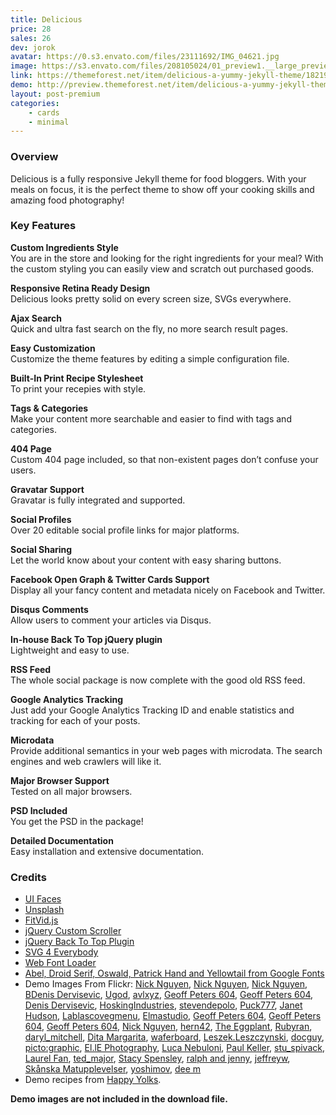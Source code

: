 ```yaml
---
title: Delicious
price: 28
sales: 26
dev: jorok
avatar: https://0.s3.envato.com/files/23111692/IMG_04621.jpg
image: https://s3.envato.com/files/208105024/01_preview1.__large_preview.jpg
link: https://themeforest.net/item/delicious-a-yummy-jekyll-theme/18219524
demo: http://preview.themeforest.net/item/delicious-a-yummy-jekyll-theme/full_screen_preview/18219524
layout: post-premium
categories:
    - cards
    - minimal
---
```


<div class="user-html"><h3 id="item-description__overview">Overview</h3>
<p>Delicious is a fully responsive Jekyll theme for food bloggers. With your meals on focus, it is the perfect theme to show off your cooking skills and amazing food photography!</p>

<h3 id="item-description__key-features">Key Features</h3>

<p><strong>Custom Ingredients Style</strong><br>
You are in the store and looking for the right ingredients for your meal? With the custom styling you can easily view and scratch out purchased goods.</p>

<p><strong>Responsive Retina Ready Design</strong><br>
Delicious looks pretty solid on every screen size, SVGs everywhere.</p>

<p><strong>Ajax Search</strong><br>
Quick and ultra fast search on the fly, no more search result pages.</p>

<p><strong>Easy Customization</strong><br>
Customize the theme features by editing a simple configuration file.</p>

<p><strong>Built-In Print Recipe Stylesheet</strong><br>
To print your recepies with style.</p>

<p><strong>Tags &amp; Categories</strong><br>
Make your content more searchable and easier to find with tags and categories.</p>

<p><strong>404 Page</strong><br>
Custom 404 page included, so that non-existent pages don’t confuse your users.</p>

<p><strong>Gravatar Support</strong><br>
Gravatar is fully integrated and supported.</p>

<p><strong>Social Profiles</strong><br>
Over 20 editable social profile links for major platforms.</p>

<p><strong>Social Sharing</strong><br>
Let the world know about your content with easy sharing buttons.</p>

<p><strong>Facebook Open Graph &amp; Twitter Cards Support</strong><br>
Display all your fancy content and metadata nicely on Facebook and Twitter.</p>

<p><strong>Disqus Comments</strong><br>
Allow users to comment your articles via Disqus.</p>

<p><strong>In-house Back To Top jQuery plugin</strong><br>
Lightweight and easy to use.</p>

<p><strong>RSS Feed</strong><br>
The whole social package is now complete with the good old RSS feed.</p>

<p><strong>Google Analytics Tracking</strong><br>
Just add your Google Analytics Tracking ID and enable statistics and tracking for each of your posts.</p>

<p><strong>Microdata</strong><br>
Provide additional semantics in your web pages with microdata. The search engines and web crawlers will like it.</p>

<p><strong>Major Browser Support</strong><br>
Tested on all major browsers.</p>

<p><strong>PSD Included</strong><br>
You get the PSD in the package!</p>

<p><strong>Detailed Documentation</strong><br>
Easy installation and extensive documentation.</p>

<h3 id="item-description__credits">Credits</h3>
<ul>
<li><a href="http://uifaces.com/" rel="nofollow">UI Faces</a></li>
<li><a href="http://unsplash.com/" rel="nofollow">Unsplash</a></li>
<li><a href="http://fitvidsjs.com/" rel="nofollow">FitVid.js</a></li>
<li><a href="http://manos.malihu.gr/jquery-custom-content-scroller/" rel="nofollow">jQuery Custom Scroller</a></li>
<li><a href="https://github.com/theviolator/backie" rel="nofollow">jQuery Back To Top Plugin</a></li>
<li><a href="https://github.com/jonathantneal/svg4everybody" rel="nofollow">SVG 4 Everybody</a></li>
<li><a href="https://github.com/typekit/webfontloader" rel="nofollow">Web Font Loader</a></li>
<li><a href="http://www.google.com/fonts/" rel="nofollow">Abel, Droid Serif, Oswald, Patrick Hand and Yellowtail from Google Fonts</a></li>
<li>Demo Images From Flickr: 
    <a href="http://www.flickr.com/photos/nicktakespics/3747728143/sizes/l/" rel="nofollow">Nick Nguyen</a>, 
    <a href="http://www.flickr.com/photos/nicktakespics/3747727389/sizes/l/" rel="nofollow">Nick Nguyen</a>, 
    <a href="http://www.flickr.com/photos/nicktakespics/3748516440/sizes/l/" rel="nofollow">Nick Nguyen</a>, 
    <a href="http://www.flickr.com/photos/denisdervisevic/4589449172/sizes/l/" rel="nofollow">BDenis Dervisevic</a>,
    <a href="http://www.flickr.com/photos/ugod/4820238049/sizes/l/" rel="nofollow">Ugod</a>, 
    <a href="http://www.flickr.com/photos/avlxyz/3087383373/sizes/l/" rel="nofollow">avlxyz</a>, 
    <a href="http://www.flickr.com/photos/gpeters/3462048736/sizes/l/" rel="nofollow">Geoff Peters 604</a>, 
    <a href="http://www.flickr.com/photos/gpeters/3462051642/sizes/l/" rel="nofollow">Geoff Peters 604</a>, 
    <a href="http://www.flickr.com/photos/denisdervisevic/4608672449/sizes/l/" rel="nofollow">Denis Dervisevic</a>, 
    <a href="http://www.flickr.com/photos/benhosking/4813183991/sizes/l/" rel="nofollow">HoskingIndustries</a>,
    <a href="http://www.flickr.com/photos/stevendepolo/3651738513/sizes/l/" rel="nofollow">stevendepolo</a>, 
    <a href="http://www.flickr.com/photos/puck777/2976850896/sizes/l/" rel="nofollow">Puck777</a>, 
    <a href="http://www.flickr.com/photos/veganfeast/3886426904/sizes/l/" rel="nofollow">Janet Hudson</a>, 
    <a href="http://www.flickr.com/photos/lablasco/8424513624/sizes/l/" rel="nofollow">Lablascovegmenu</a>,
    <a href="http://www.flickr.com/photos/elmastudio/8608634625/sizes/l/" rel="nofollow">Elmastudio</a>,
    <a href="http://www.flickr.com/photos/gpeters/3461234685/sizes/l/" rel="nofollow">Geoff Peters 604</a>,
    <a href="http://www.flickr.com/photos/gpeters/3462052136/sizes/l/" rel="nofollow">Geoff Peters 604</a>,
    <a href="http://www.flickr.com/photos/gpeters/3462053584/sizes/l/" rel="nofollow">Geoff Peters 604</a>,
    <a href="http://www.flickr.com/photos/nicktakespics/3658284817/sizes/l/" rel="nofollow">Nick Nguyen</a>,
    <a href="http://www.flickr.com/photos/hern42/9629238275/sizes/l/" rel="nofollow">hern42</a>, 
    <a href="http://www.flickr.com/photos/eggplant/4847915204/sizes/l/" rel="nofollow">The Eggplant</a>,
    <a href="http://www.flickr.com/photos/rubyran2626/7911989690/sizes/l/" rel="nofollow">Rubyran</a>,
    <a href="http://www.flickr.com/photos/daryl_mitchell/10768802765/sizes/l/" rel="nofollow">daryl_mitchell</a>,
    <a href="http://www.flickr.com/photos/ditaditamargarita/6898634122/sizes/l/" rel="nofollow">Dita Margarita</a>,
    <a href="http://www.flickr.com/photos/waferboard/4659211175/sizes/l/" rel="nofollow">waferboard</a>,
    <a href="http://www.flickr.com/photos/leszekleszczynski/4606441280/sizes/l/" rel="nofollow">Leszek.Leszczynski</a>,
    <a href="http://www.flickr.com/photos/docguy/7116439699/sizes/l/" rel="nofollow">docguy</a>,
    <a href="http://www.flickr.com/photos/pictographic/9964204476/sizes/l/" rel="nofollow">picto:graphic</a>,
    <a href="http://www.flickr.com/photos/el-le_photography/5855067734/sizes/l/" rel="nofollow">El.lE Photography</a>,
    <a href="http://www.flickr.com/photos/nebulux/10855743475/sizes/l/" rel="nofollow">Luca Nebuloni</a>,
    <a href="http://www.flickr.com/photos/paulk/6545478113/sizes/l/" rel="nofollow">Paul Keller</a>,
    <a href="http://www.flickr.com/photos/stuart_spivack/2389280130/sizes/l/" rel="nofollow">stu_spivack</a>,
    <a href="http://www.flickr.com/photos/laurelfan/51347942/sizes/l/" rel="nofollow">Laurel Fan</a>,
    <a href="http://www.flickr.com/photos/ted_major/4408231521/sizes/l/" rel="nofollow">ted_major</a>,
    <a href="http://www.flickr.com/photos/notahipster/4100101848/sizes/l/" rel="nofollow">Stacy Spensley</a>,
    <a href="http://www.flickr.com/photos/ralphandjenny/4436774834/sizes/l/" rel="nofollow">ralph and jenny</a>,
    <a href="http://www.flickr.com/photos/jeffreyww/5162621876/sizes/l/" rel="nofollow">jeffreyw</a>,
    <a href="http://www.flickr.com/photos/matupplevelser/4643868705/sizes/l/" rel="nofollow">Skånska Matupplevelser</a>,
    <a href="http://www.flickr.com/photos/yoshimov/28710835/sizes/l/" rel="nofollow">yoshimov</a>,
    <a href="http://www.flickr.com/photos/dee_m/2916867257/sizes/l/" rel="nofollow">dee m</a>
</li>
<li>Demo recipes from <a href="http://www.happyolks.com/" rel="nofollow">Happy Yolks</a>.</li>
</ul>

<p><strong>Demo images are not included in the download file.</strong></p></div>